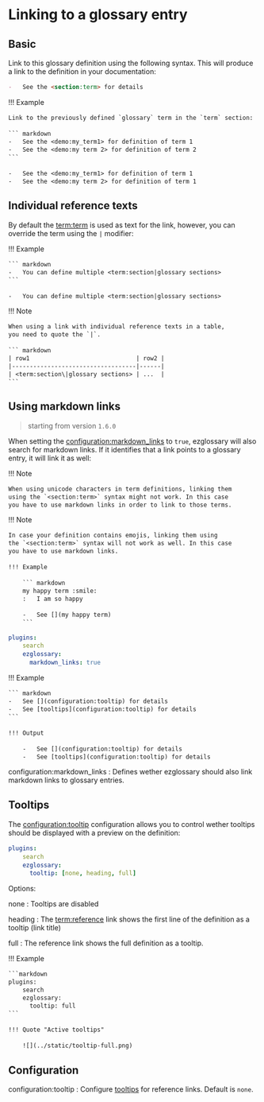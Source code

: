 # Linking to a glossary entry

## Basic

Link to this glossary definition using the following
syntax. This will produce a link to the definition in your documentation:

``` markdown
-   See the <section:term> for details
```

!!! Example

    Link to the previously defined `glossary` term in the `term` section:

    ``` markdown
    -   See the <demo:my_term1> for definition of term 1
    -   See the <demo:my term 2> for definition of term 2
    ```

    -   See the <demo:my_term1> for definition of term 1
    -   See the <demo:my term 2> for definition of term 1

## Individual reference texts

By default the <term:term> is used as text for the link, however,
you can override the term using the `|` modifier:

!!! Example

    ``` markdown
    -   You can define multiple <term:section|glossary sections>
    ```

    -   You can define multiple <term:section|glossary sections>

!!! Note

    When using a link with individual reference texts in a table,
    you need to quote the `|`.

    ``` markdown
    | row1                              | row2 |
    |-----------------------------------|------|
    | <term:section\|glossary sections> | ...  |
    ```
    
## Using markdown links
> starting from version `1.6.0`

When setting the <configuration:markdown_links> to `true`, 
ezglossary will also search for markdown links. If it identifies that
a link points to a glossary entry, it will link it as well:

!!! Note

    When using unicode characters in term definitions, linking them
    using the `<section:term>` syntax might not work. In this case
    you have to use markdown links in order to link to those terms.

!!! Note

    In case your definition contains emojis, linking them using
    the `<section:term>` syntax will not work as well. In this case
    you have to use markdown links.

    !!! Example

        ``` markdown
        my happy term :smile:
        :   I am so happy

        -   See [](my happy term)
        ```

``` yaml
plugins:
    search
    ezglossary:
      markdown_links: true
```

!!! Example

    ``` markdown
    -   See [](configuration:tooltip) for details
    -   See [tooltips](configuration:tooltip) for details
    ```

    !!! Output

        -   See [](configuration:tooltip) for details
        -   See [tooltips](configuration:tooltip) for details


configuration:markdown_links
:   Defines wether ezglossary should also link markdown links to
    glossary entries.


## Tooltips

The <configuration:tooltip> configuration allows you to control wether
tooltips should be displayed with a preview on the definition:

``` yaml
plugins:
    search
    ezglossary:
      tooltip: [none, heading, full]
```

Options:

none
:   Tooltips are disabled

heading
:   The <term:reference> link shows the first line of the definition as a tooltip
    (link title)

full
:   The reference link shows the full definition as a tooltip.

!!! Example

    ```markdown
    plugins:
        search
        ezglossary:
          tooltip: full
    ```

    !!! Quote "Active tooltips"

        ![](../static/tooltip-full.png)


## Configuration

configuration:tooltip
:   Configure [tooltips](#tooltips) for reference links. Default is `none`.
